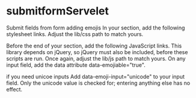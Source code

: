 # submitformServelet
Submit fields from form adding emojis
In your <head> section, add the following stylesheet links. Adjust the lib/css path to match yours.
  <link href="https://maxcdn.bootstrapcdn.com/font-awesome/4.4.0/css/font-awesome.min.css" rel="stylesheet">
  <link href="lib/css/emoji.css" rel="stylesheet">
Before the end of your <body> section, add the following JavaScript links. This library depends on jQuery, so jQuery must also be included, before these scripts are run. Once again, adjust the lib/js path to match yours.
  <!-- ** Don't forget to Add jQuery here ** -->
  <script src="lib/js/config.js"></script>
  <script src="lib/js/util.js"></script>
  <script src="lib/js/jquery.emojiarea.js"></script>
  <script src="lib/js/emoji-picker.js"></script>
On any input field, add the data attribute data-emojiable="true".

if you need unicoe inputs
Add data-emoji-input="unicode" to your input field. Only the unicode value is checked for; entering anything else has no effect.

